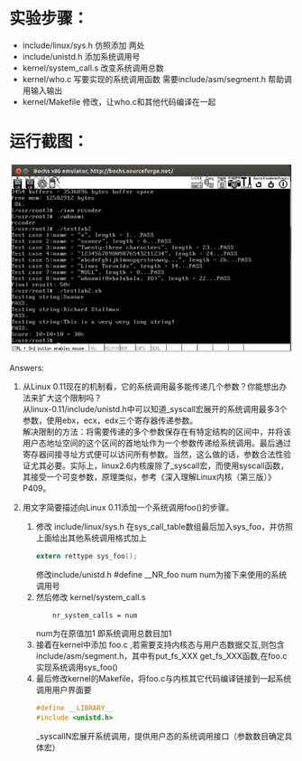 实验步骤：
===
* include/linux/sys.h 仿照添加  两处
* include/unistd.h    添加系统调用号
* kernel/system_call.s 改变系统调用总数
* kernel/who.c         写要实现的系统调用函数   需要include/asm/segment.h 帮助调用输入输出
* kernel/Makefile      修改，让who.c和其他代码编译在一起

运行截图：
===
![屏幕截图.png](屏幕截图.png)

Answers:
1. 从Linux 0.11现在的机制看，它的系统调用最多能传递几个参数？你能想出办法来扩大这个限制吗？  
从linux-0.11/include/unistd.h中可以知道_syscall宏展开的系统调用最多3个参数，使用ebx，ecx，edx三个寄存器传递参数。  
解决限制的方法：将需要传递的多个参数保存在有特定结构的区间中，并将该用户态地址空间的这个区间的首地址作为一个参数传递给系统调用。最后通过寄存器间接寻址方式便可以访问所有参数。当然，这么做的话，参数合法性验证尤其必要。实际上，linux2.6内核废除了_syscall宏，而使用syscall函数，其接受一个可变参数，原理类似，参考《深入理解Linux内核（第三版）》 P409。

2. 用文字简要描述向Linux 0.11添加一个系统调用foo()的步骤。
    1. 修改 include/linux/sys.h 在sys_call_table数组最后加入sys_foo，并仿照上面给出其他系统调用格式加上
        ```c
        extern rettype sys_foo();
        ```
        修改include/unistd.h #define __NR_foo num num为接下来使用的系统调用号
    2. 然后修改 kernel/system_call.s  
        ```
            nr_system_calls = num
        ```
        num为在原值加1 即系统调用总数目加1
    3. 接着在kernel中添加 foo.c ,若需要支持内核态与用户态数据交互,则包含include/asm/segment.h，其中有put_fs_XXX  get_fs_XXX函数,在foo.c实现系统调用sys_foo()
    4. 最后修改kernel的Makefile，将foo.c与内核其它代码编译链接到一起系统调用用户界面要 
        ```c
        #define __LIBRARY__
        #include <unistd.h>
        ```
        _syscallN宏展开系统调用，提供用户态的系统调用接口（参数数目确定具体宏）